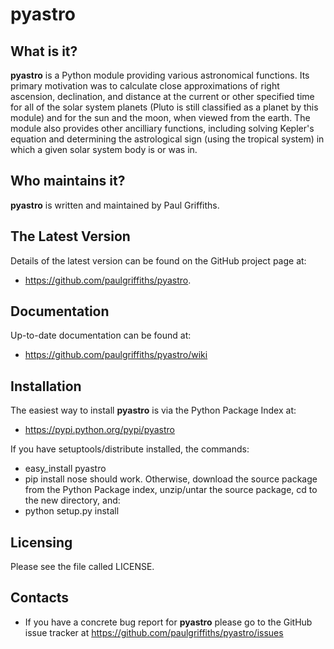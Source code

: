 pyastro
=======

What is it?
-----------
**pyastro** is a Python module providing various astronomical functions. Its
primary motivation was to calculate close approximations of right ascension,
declination, and distance at the current or other specified time for all of
the solar system planets (Pluto is still classified as a planet by this
module) and for the sun and the moon, when viewed from the earth. The module
also provides other ancilliary functions, including solving Kepler's
equation and determining the astrological sign (using the tropical system)
in which a given solar system body is or was in.

Who maintains it?
-----------------
**pyastro** is written and maintained by Paul Griffiths.

The Latest Version
------------------
Details of the latest version can be found on the GitHub project page at:
* <https://github.com/paulgriffiths/pyastro>.

Documentation
-------------
Up-to-date documentation can be found at:
* <https://github.com/paulgriffiths/pyastro/wiki>

Installation
------------
The easiest way to install **pyastro** is via the Python Package Index at:
* <https://pypi.python.org/pypi/pyastro>

If you have setuptools/distribute installed, the commands:
* easy_install pyastro
* pip install nose
should work. Otherwise, download the source package from the Python Package
index, unzip/untar the source package, cd to the new directory, and:
* python setup.py install

Licensing
---------
Please see the file called LICENSE.

Contacts
--------
* If you have a concrete bug report for **pyastro** please go to the GitHub
issue tracker at <https://github.com/paulgriffiths/pyastro/issues>
